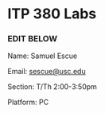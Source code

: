 # ITP 380 Labs #

### EDIT BELOW ###
Name: Samuel Escue

Email: sescue@usc.edu

Section: T/Th 2:00-3:50pm

Platform: PC
